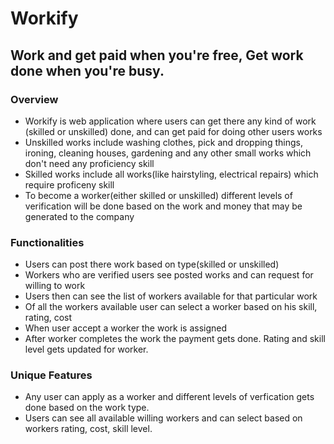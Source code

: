 # Workify

## Work and get paid when you're free, Get work done when you're busy.

### Overview
* Workify is web application where users can get there any kind of work (skilled or unskilled) done, and can get paid for doing other users works
* Unskilled works include washing clothes, pick and dropping things, ironing, cleaning houses, gardening and any other small works which don't need any proficiency skill
* Skilled works include all works(like hairstyling, electrical repairs) which require proficeny skill
* To become a worker(either skilled or unskilled) different levels of verification will be done based on the work and money that may be generated to the company
### Functionalities
* Users can post there work based on type(skilled or unskilled)
* Workers who are verified users see posted works and can request for willing to work
* Users then can see the list of workers available for that particular work
* Of all the workers available user can select a worker based on his skill, rating, cost
* When user accept a worker the work is assigned
* After worker completes the work the payment gets done. Rating and skill level gets updated for worker.
### Unique Features
* Any user can apply as a worker and different levels of verfication gets done based on the work type.
* Users can see all available willing workers and can select based on workers rating, cost, skill level.

